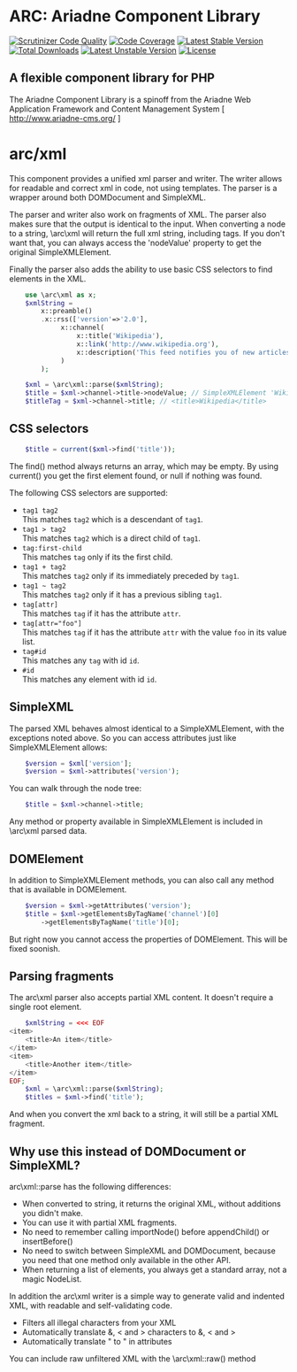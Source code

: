 ARC: Ariadne Component Library 
==============================

[![Scrutinizer Code Quality](https://scrutinizer-ci.com/g/Ariadne-CMS/arc-xml/badges/quality-score.png?b=master)](https://scrutinizer-ci.com/g/Ariadne-CMS/arc-xml/?branch=master)
[![Code Coverage](https://scrutinizer-ci.com/g/Ariadne-CMS/arc-xml/badges/coverage.png?b=master)](https://scrutinizer-ci.com/g/Ariadne-CMS/arc-xml/)
[![Latest Stable Version](https://poser.pugx.org/arc/xml/v/stable.svg)](https://packagist.org/packages/arc/xml)
[![Total Downloads](https://poser.pugx.org/arc/xml/downloads.svg)](https://packagist.org/packages/arc/xml)
[![Latest Unstable Version](https://poser.pugx.org/arc/xml/v/unstable.svg)](https://packagist.org/packages/arc/xml)
[![License](https://poser.pugx.org/arc/xml/license.svg)](https://packagist.org/packages/arc/xml)


A flexible component library for PHP
------------------------------------ 

The Ariadne Component Library is a spinoff from the Ariadne Web 
Application Framework and Content Management System 
[ http://www.ariadne-cms.org/ ]

arc/xml
=======

This component provides a unified xml parser and writer. The writer allows for readable and correct xml in code, not using 
templates. The parser is a wrapper around both DOMDocument and SimpleXML. 

The parser and writer also work on fragments of XML. The parser also makes sure that the output is identical to the input.
When converting a node to a string, \arc\xml will return the full xml string, including tags. If you don't want that, you 
can always access the 'nodeValue' property to get the original SimpleXMLElement.

Finally the parser also adds the ability to use basic CSS selectors to find elements in the XML.

```php
    use \arc\xml as x;
    $xmlString = 
        x::preamble()
        .x::rss(['version'=>'2.0'],
             x::channel(
                 x::title('Wikipedia'),
                 x::link('http://www.wikipedia.org'),
                 x::description('This feed notifies you of new articles on Wikipedia.')
             )
        );
```

```php
    $xml = \arc\xml::parse($xmlString);
    $title = $xml->channel->title->nodeValue; // SimpleXMLElement 'Wikipedia'
    $titleTag = $xml->channel->title; // <title>Wikipedia</title>
```

CSS selectors
-------------

```php
    $title = current($xml->find('title'));
```

The find() method always returns an array, which may be empty. By using current() you get the first element found, or null if nothing was found.

The following CSS selectors are supported:

- `tag1 tag2`<br>
  This matches `tag2` which is a descendant of `tag1`.
- `tag1 > tag2`<br>
  This matches `tag2` which is a direct child of `tag1`.
- `tag:first-child`<br>
  This matches `tag` only if its the first child.
- `tag1 + tag2`<br>
  This matches `tag2` only if its immediately preceded by `tag1`.
- `tag1 ~ tag2`<br>
  This matches `tag2` only if it has a previous sibling `tag1`.
- `tag[attr]`<br>
  This matches `tag` if it has the attribute `attr`.
- `tag[attr="foo"]`<br>
  This matches `tag` if it has the attribute `attr` with the value `foo` in its value list.
- `tag#id`<br>
  This matches any `tag` with id `id`.
- `#id`<br>
  This matches any element with id `id`.

SimpleXML
---------

The parsed XML behaves almost identical to a SimpleXMLElement, with the exceptions noted above. So you can access attributes just like SimpleXMLElement allows:

```php
    $version = $xml['version'];
    $version = $xml->attributes('version');
```

You can walk through the node tree:

```php
    $title = $xml->channel->title;
```

Any method or property available in SimpleXMLElement is included in \arc\xml parsed data.

DOMElement
----------

In addition to SimpleXMLElement methods, you can also call any method that is available in DOMElement.

```php
    $version = $xml->getAttributes('version');
    $title = $xml->getElementsByTagName('channel')[0]
        ->getElementsByTagName('title')[0];
```

But right now you cannot access the properties of DOMElement. This will be fixed soonish.

Parsing fragments
-----------------

The arc\xml parser also accepts partial XML content. It doesn't require a single root element. 

```php
    $xmlString = <<< EOF
<item>
    <title>An item</title>
</item>
<item>
    <title>Another item</title>
</item>
EOF;
    $xml = \arc\xml::parse($xmlString);
    $titles = $xml->find('title');
```

And when you convert the xml back to a string, it will still be a partial XML fragment.


Why use this instead of DOMDocument or SimpleXML?
-------------------------------------------------

arc\xml::parse has the following differences:

  - When converted to string, it returns the original XML, without additions you didn't make.
  - You can use it with partial XML fragments.
  - No need to remember calling importNode() before appendChild() or insertBefore()
  - No need to switch between SimpleXML and DOMDocument, because you need that one method only available in the other API.
  - When returning a list of elements, you always get a standard array, not a magic NodeList.

In addition the arc\xml writer is a simple way to generate valid and indented XML, with readable and self-validating code.

  - Filters all illegal characters from your XML
  - Automatically translate &, < and > characters to &amp;, &lt; and &gt;
  - Automatically translate " to &quot; in attributes

You can include raw unfiltered XML with the \arc\xml::raw() method

